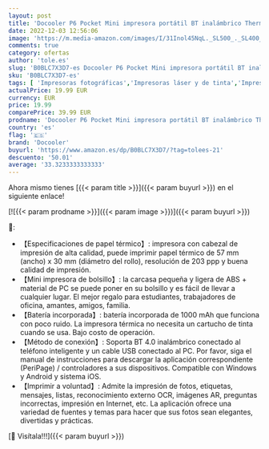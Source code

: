 ```yaml
---
layout: post
title: 'Docooler P6 Pocket Mini impresora portátil BT inalámbrico Thermobon  pegatina Memo AR foto imagen instantánea Mobile Printer 203DPI Resolución compatible con Android iOS Smartphone Windows'
date: 2022-12-03 12:56:06
image: 'https://m.media-amazon.com/images/I/31Inol45NqL._SL500_._SL400_.jpg'
comments: true
category: ofertas
author: 'tole.es'
slug: 'B0BLC7X3D7-es Docooler P6 Pocket Mini impresora portátil BT inalámbrico...'
sku: 'B0BLC7X3D7-es'
tags: [ 'Impresoras fotográficas','Impresoras láser y de tinta','Impresoras y accesorios','Informática','android','docooler','🇪🇸', ]
actualPrice: 19.99 EUR
currency: EUR
price: 19.99
comparePrice: 39.99 EUR
prodname: 'Docooler P6 Pocket Mini impresora portátil BT inalámbrico Thermobon  pegatina Memo AR foto imagen instantánea Mobile Printer 203DPI Resolución compatible con Android iOS Smartphone Windows'
country: 'es'
flag: '🇪🇸'
brand: 'Docooler'
buyurl: 'https://www.amazon.es/dp/B0BLC7X3D7/?tag=tolees-21'
descuento: '50.01'
average: '33.3233333333333'
---
```


Ahora mismo tienes [{{< param title >}}]({{< param buyurl >}}) en el siguiente enlace!

[![{{< param prodname >}}]({{< param image >}})]({{< param buyurl >}})

🔎:

- 【Especificaciones de papel térmico】: impresora con cabezal de impresión de alta calidad, puede imprimir papel térmico de 57 mm (ancho) x 30 mm (diámetro del rollo), resolución de 203 ppp y buena calidad de impresión.
- 【Mini impresora de bolsillo】: la carcasa pequeña y ligera de ABS + material de PC se puede poner en su bolsillo y es fácil de llevar a cualquier lugar. El mejor regalo para estudiantes, trabajadores de oficina, amantes, amigos, familia.
- 【Batería incorporada】: batería incorporada de 1000 mAh que funciona con poco ruido. La impresora térmica no necesita un cartucho de tinta cuando se usa. Bajo costo de operación.
- 【Método de conexión】: Soporta BT 4.0 inalámbrico conectado al teléfono inteligente y un cable USB conectado al PC. Por favor, siga el manual de instrucciones para descargar la aplicación correspondiente (PeriPage) / controladores a sus dispositivos. Compatible con Windows y Android y sistema iOS.
- 【Imprimir a voluntad】: Admite la impresión de fotos, etiquetas, mensajes, listas, reconocimiento externo OCR, imágenes AR, preguntas incorrectas, impresión en Internet, etc. La aplicación ofrece una variedad de fuentes y temas para hacer que sus fotos sean elegantes, divertidas y prácticas.

[🛒 Visítala!!!]({{< param buyurl >}})
